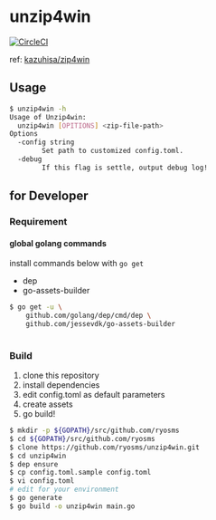 # unzip4win

[![CircleCI](https://circleci.com/gh/ryosms/unzip4win.svg?style=svg)](https://circleci.com/gh/ryosms/unzip4win)

ref: [kazuhisa/zip4win](https://github.com/kazuhisa/zip4win)

## Usage

```bash
$ unzip4win -h
Usage of Unzip4win:
  unzip4win [OPITIONS] <zip-file-path>
Options
  -config string
        Set path to customized config.toml.
  -debug
        If this flag is settle, output debug log!
```

## for Developer

### Requirement

#### global golang commands

install commands below with `go get`

* dep
* go-assets-builder

```bash
$ go get -u \
    github.com/golang/dep/cmd/dep \
    github.com/jessevdk/go-assets-builder
    
```

### Build

1. clone this repository
1. install dependencies
1. edit config.toml as default parameters
1. create assets
1. go build!

```bash
$ mkdir -p ${GOPATH}/src/github.com/ryosms
$ cd ${GOPATH}/src/github.com/ryosms
$ clone https://github.com/ryosms/unzip4win.git
$ cd unzip4win
$ dep ensure
$ cp config.toml.sample config.toml
$ vi config.toml
# edit for your environment
$ go generate
$ go build -o unzip4win main.go
```

